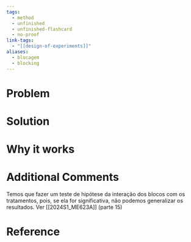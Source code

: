 ```yaml
---
tags:
  - method
  - unfinished
  - unfinished-flashcard
  - no-proof
link-tags:
  - "[[design-of-experiments]]"
aliases:
  - blocagem
  - blocking
---
```

# Problem


# Solution


# Why it works


# Additional Comments
Temos que fazer um teste de hipótese da interação dos blocos com os tratamentos, pois, se ela for significativa, não podemos generalizar os resultados. Ver [[2024S1_ME623A]] (parte 15)

# Reference





